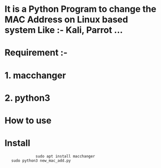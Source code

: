 # It is a Python Program to change the MAC Address on Linux based system Like :- Kali, Parrot ...
# Requirement :- 
#          1. macchanger
#          2. python3
# How to use 
#              Install 
                  sudo apt install macchanger
       sudo python3 new_mac_add.py
